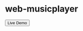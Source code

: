 ﻿# web-musicplayer

<a href="https://jesjsssi.github.io/web-musicplayer/"><button>Live Demo</button></a>
